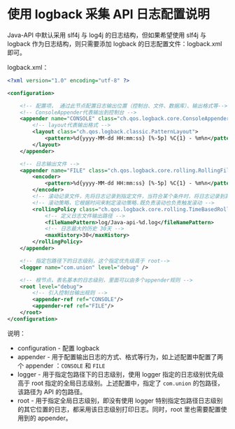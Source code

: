 # 使用 logback 采集 API 日志配置说明

Java-API 中默认采用 slf4j 与 log4j 的日志结构，但如果希望使用 slf4j 与 logback 作为日志结构，则只需要添加 logback 的日志配置文件：logback.xml 即可。

logback.xml：

```xml
<?xml version="1.0" encoding="utf-8" ?>

<configuration>

    <!-- 配置项， 通过此节点配置日志输出位置（控制台、文件、数据库）、输出格式等-->
    <!-- ConsoleAppender代表输出到控制台 -->
    <appender name="CONSOLE" class="ch.qos.logback.core.ConsoleAppender">
        <!-- layout代表输出格式 -->
        <layout class="ch.qos.logback.classic.PatternLayout">
            <pattern>%d{yyyy-MM-dd HH:mm:ss} [%-5p] %C{1} - %m%n</pattern>
        </layout>
    </appender>

    <!-- 日志输出文件 -->
    <appender name="FILE" class="ch.qos.logback.core.rolling.RollingFileAppender">
        <encoder>
            <pattern>%d{yyyy-MM-dd HH:mm:ss} [%-5p] %C{1} - %m%n</pattern>
        </encoder>
        <!-- 滚动记录文件，先将日志记录到指定文件，当符合某个条件时，将日志记录到其他文件 RollingFileAppender-->
        <!-- 滚动策略，它根据时间来制定滚动策略.既负责滚动也负责触发滚动 -->
        <rollingPolicy class="ch.qos.logback.core.rolling.TimeBasedRollingPolicy">
            <!-- 定义日志文件输出路径 -->
            <fileNamePattern>log/Java-api-%d.log</fileNamePattern>
            <!-- 日志最大的历史 30天 -->
            <maxHistory>30</maxHistory>
        </rollingPolicy>
    </appender>

    <!-- 指定包路径下的日志级别，这个指定优先级高于 root-->
    <logger name="com.union" level="debug" />

    <!-- 根节点，表名基本的日志级别，里面可以由多个appender规则 -->
    <root level="debug">
        <!-- 引入控制台输出规则 -->
        <appender-ref ref="CONSOLE"/>
        <appender-ref ref="FILE"/>
    </root>
</configuration>
```

说明：

- configuration - 配置 logback 
- appender - 用于配置输出日志的方式、格式等行为，如上述配置中配置了两个 appender ：`CONSOLE` 和 `FILE`
- logger - 用于指定包路径下的日志级别，使用 logger 指定的日志级别优先级高于 root 指定的全局日志级别。上述配置中，指定了 `com.union`  的包路径，该路径为 API 的包路径。
- root - 用于指定全局日志级别，即没有使用 logger 特别指定包路径日志级别的其它位置的日志，都采用该日志级别打印日志。同时，root 里也需要配置使用到的 appender。

